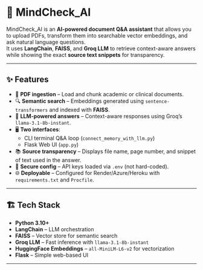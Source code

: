 # 🧠 MindCheck_AI

MindCheck_AI is an **AI-powered document Q&A assistant** that allows you to upload PDFs, transform them into searchable vector embeddings, and ask natural language questions.  
It uses **LangChain**, **FAISS**, and **Groq LLM** to retrieve context-aware answers while showing the exact **source text snippets** for transparency.  

---

## ✨ Features

- 📄 **PDF ingestion** – Load and chunk academic or clinical documents.  
- 🔍 **Semantic search** – Embeddings generated using `sentence-transformers` and indexed with **FAISS**.  
- 🤖 **LLM-powered answers** – Context-aware responses using Groq’s `llama-3.1-8b-instant`.  
- 🖥️ **Two interfaces**:
  - CLI terminal Q&A loop (`connect_memory_with_llm.py`)
  - Flask Web UI (`app.py`)  
- 📚 **Source transparency** – Displays file name, page number, and snippet of text used in the answer.  
- 🔐 **Secure config** – API keys loaded via `.env` (not hard-coded).  
- 🌐 **Deployable** – Configured for Render/Azure/Heroku with `requirements.txt` and `Procfile`.

---

## 🏗️ Tech Stack

- **Python 3.10+**
- **LangChain** – LLM orchestration  
- **FAISS** – Vector store for semantic search  
- **Groq LLM** – Fast inference with `llama-3.1-8b-instant`  
- **HuggingFace Embeddings** – `all-MiniLM-L6-v2` for vectorization  
- **Flask** – Simple web-based UI  

---

